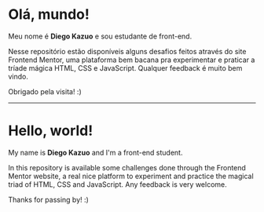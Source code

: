 <h1>Olá, mundo!</h1>

<p>Meu nome é <strong>Diego Kazuo</strong> e sou estudante de front-end.</p>

<p>Nesse repositório estão disponíveis alguns desafios feitos através do site </a href="https://www.frontendmentor.io/">Frontend Mentor</a>,
uma plataforma bem bacana pra experimentar e praticar a tríade mágica HTML, CSS e JavaScript.
Qualquer feedback é muito bem vindo.</p>

<p>Obrigado pela visita! :)</p>

<hr>

<h1>Hello, world!</h1>

<p>My name is <strong>Diego Kazuo</strong> and I'm a front-end student.</p>

<p>In this repository is available some challenges done through the </a href="https://www.frontendmentor.io/">Frontend Mentor</a> website,
a real nice platform to experiment and practice the magical triad of HTML, CSS and JavaScript.
Any feedback is very welcome.</p>

<p>Thanks for passing by! :)</p>
